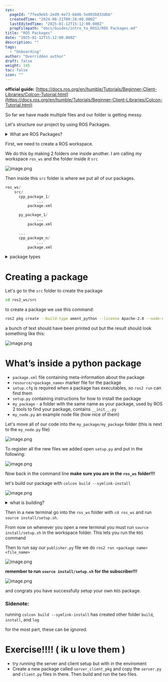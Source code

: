 ```yaml
---
sys:
  pageId: "7fea9eb5-2ed9-4e73-b6d6-5e093b833dbb"
  createdTime: "2024-08-21T00:28:00.000Z"
  lastEditedTime: "2025-01-12T15:12:00.000Z"
  propFilepath: "docs/Guides/intro_to_ROS2/ROS Packages.md"
title: "ROS Packages"
date: "2025-01-12T15:12:00.000Z"
description: ""
tags:
  - "Onboarding"
author: "Overridden author"
draft: false
weight: 145
toc: false
icon: ""
---
```


**official guide:** [https://docs.ros.org/en/humble/Tutorials/Beginner-Client-Libraries/Colcon-Tutorial.html](https://docs.ros.org/en/humble/Tutorials/Beginner-Client-Libraries/Colcon-Tutorial.html)

So far we have made multiple files and our folder is getting messy.

Let's structure our project by using ROS Packages.

<details>

<summary>What are ROS Packages?</summary>

ROS Packages are, as the name implies, packages of code that are highly sharable between ROS developers.

They consist of a folder, `package.xml` file, and source code

```python
      cpp_package_1/
		      ... imagine much code files here ..
          package.xml
```

</details>

First, we need to create a ROS workspace.

We do this by making 2 folders one inside another. I am calling my workspace `ros_ws` and the folder inside it `src`

![image.png](https://prod-files-secure.s3.us-west-2.amazonaws.com/d518164a-d88e-44d1-a4ee-3adb3bd8bce0/70706947-fd18-4537-a67b-e12946812d31/image.png?X-Amz-Algorithm=AWS4-HMAC-SHA256&X-Amz-Content-Sha256=UNSIGNED-PAYLOAD&X-Amz-Credential=ASIAZI2LB4666PFB4LZ6%2F20250514%2Fus-west-2%2Fs3%2Faws4_request&X-Amz-Date=20250514T190731Z&X-Amz-Expires=3600&X-Amz-Security-Token=IQoJb3JpZ2luX2VjEGMaCXVzLXdlc3QtMiJHMEUCIAcLoAQS%2FZtIzILDrZ7ILi8E%2F64ksRYyI55B67IRpQDIAiEA4Sz4P8aFiVCyHiEJgLR%2FaqGKc060S0Jj%2BpB0dS3xiNMq%2FwMIHBAAGgw2Mzc0MjMxODM4MDUiDIiCygEtXFbnoFwtSCrcAybHpjWkSxQcS9EeSyZ17VFlIboegNjDm8sL8p7ov7vqf8pEzcH0%2Bf3PboYTP7mQxhVBsbpgd3hgI%2BIA9o7eaJyJZjUDRfnGV%2BR3WjlMi%2Bi50Bk8xyo6D0lL5EBsDFacMmt6zBlD%2FV1Spvd%2FvWYdmwoY5nI%2BfvkzQuc7vlpEa0h4P1Ya8w2OR3hZzXDbvX2sLWCThPAnihYNA2YYmc3kJPAI3QqHB16J2cWBiXDHdFGwmRDVUSUdakXNsJmWnML2ivPQfsL3FK0TXJtnE3KF7H7wNgB%2F9uSE5JnWmkRnPjWGdy3k1NSzOzYTR1hpcVrCxcZXg6U1AUkyEoyRB9wEwwiEIgRpyZTN9ycooCvB31C078WTc1nv2A%2F49fa1RD0amdywzWf7xSDakqhTmKstWx8gWpaEQIFVyVY36h3aV6skcMVO3BMSjImLX1chNoJlucGDhcm4tdTgU8rpRP26bgcuLTlKq1Pw4dTZ6jYN08OW8nNITp8L3lNEWwr2%2FY%2FTdNs%2BYMYJWHgFDsS7lSdbutRAa7sszXPF2Ap%2FYJtK6x2jyu1aAqOI3SwrYJVZq37o3tANPitc8wL9SXhdXJG%2Bdn0Htf5d%2BUxFDwf6pT23mcIpxLiByD9gBEU4R8U4MPfQk8EGOqUBFV%2Ft7dwVrQ8JzKg9%2BChjNK2SwOjGJwDku9FF4%2BicOO%2B%2FnivHdyUyI2xps%2BTy5QfGY%2BALA8BR6nD8wVcYPsja6VlfxE7kgD25S6EZ0KnB7Yi4g4YsbQ9GMMdsxiToJ9yl346z2D7XsKyuJ2NNtwAwUHHFI%2B12NgSCxao4TXmHuNl9l%2Fk2sb2WG1i6Y89eExlDbrTarUWqK4FvTd6u4LFLHyapJ515&X-Amz-Signature=ad71cc2b157a45e2527eefb7aa366d84065da320fff51270b89682bf513acd42&X-Amz-SignedHeaders=host&x-id=GetObject)

Then inside this `src` folder is where we put all of our packages.

```python
ros_ws/
    src/
      cpp_package_1/
		      ...
          package.xml

      py_package_1/
		      ...
          package.xml

      ...
      cpp_package_n/
		      ...
          package.xml

```

<details>

<summary>package types</summary>

packages can be either `C++` or python.

the intern file structure is different for each but for this guide we will stick to creating python packages

</details>

# Creating a package

Let's go to the `src` folder to create the package

```bash
cd ros2_ws/src
```

to create a package we use this command:

```bash
ros2 pkg create --build-type ament_python --license Apache-2.0 --node-name my_node my_package
```

a bunch of text should have been printed out but the result should look something like this:

![image.png](https://prod-files-secure.s3.us-west-2.amazonaws.com/d518164a-d88e-44d1-a4ee-3adb3bd8bce0/e6cf1e3f-8512-4a3e-b131-079f800bf3e8/image.png?X-Amz-Algorithm=AWS4-HMAC-SHA256&X-Amz-Content-Sha256=UNSIGNED-PAYLOAD&X-Amz-Credential=ASIAZI2LB4666PFB4LZ6%2F20250514%2Fus-west-2%2Fs3%2Faws4_request&X-Amz-Date=20250514T190731Z&X-Amz-Expires=3600&X-Amz-Security-Token=IQoJb3JpZ2luX2VjEGMaCXVzLXdlc3QtMiJHMEUCIAcLoAQS%2FZtIzILDrZ7ILi8E%2F64ksRYyI55B67IRpQDIAiEA4Sz4P8aFiVCyHiEJgLR%2FaqGKc060S0Jj%2BpB0dS3xiNMq%2FwMIHBAAGgw2Mzc0MjMxODM4MDUiDIiCygEtXFbnoFwtSCrcAybHpjWkSxQcS9EeSyZ17VFlIboegNjDm8sL8p7ov7vqf8pEzcH0%2Bf3PboYTP7mQxhVBsbpgd3hgI%2BIA9o7eaJyJZjUDRfnGV%2BR3WjlMi%2Bi50Bk8xyo6D0lL5EBsDFacMmt6zBlD%2FV1Spvd%2FvWYdmwoY5nI%2BfvkzQuc7vlpEa0h4P1Ya8w2OR3hZzXDbvX2sLWCThPAnihYNA2YYmc3kJPAI3QqHB16J2cWBiXDHdFGwmRDVUSUdakXNsJmWnML2ivPQfsL3FK0TXJtnE3KF7H7wNgB%2F9uSE5JnWmkRnPjWGdy3k1NSzOzYTR1hpcVrCxcZXg6U1AUkyEoyRB9wEwwiEIgRpyZTN9ycooCvB31C078WTc1nv2A%2F49fa1RD0amdywzWf7xSDakqhTmKstWx8gWpaEQIFVyVY36h3aV6skcMVO3BMSjImLX1chNoJlucGDhcm4tdTgU8rpRP26bgcuLTlKq1Pw4dTZ6jYN08OW8nNITp8L3lNEWwr2%2FY%2FTdNs%2BYMYJWHgFDsS7lSdbutRAa7sszXPF2Ap%2FYJtK6x2jyu1aAqOI3SwrYJVZq37o3tANPitc8wL9SXhdXJG%2Bdn0Htf5d%2BUxFDwf6pT23mcIpxLiByD9gBEU4R8U4MPfQk8EGOqUBFV%2Ft7dwVrQ8JzKg9%2BChjNK2SwOjGJwDku9FF4%2BicOO%2B%2FnivHdyUyI2xps%2BTy5QfGY%2BALA8BR6nD8wVcYPsja6VlfxE7kgD25S6EZ0KnB7Yi4g4YsbQ9GMMdsxiToJ9yl346z2D7XsKyuJ2NNtwAwUHHFI%2B12NgSCxao4TXmHuNl9l%2Fk2sb2WG1i6Y89eExlDbrTarUWqK4FvTd6u4LFLHyapJ515&X-Amz-Signature=362a2adb1cc9b6d22d2d2dec2c5d0c9aeda64d6f4e44102ece485cebfc635e6b&X-Amz-SignedHeaders=host&x-id=GetObject)

# What’s inside a python package

- `package.xml` file containing meta-information about the package
- `resource/<package_name>` marker file for the package
- `setup.cfg` is required when a package has executables, so `ros2 run` can find them
- `setup.py` containing instructions for how to install the package
- `my_package` - a folder with the same name as your package, used by ROS 2 tools to find your package, contains `__init__.py`
- `my_node.py` an example node file (how nice of them)

Let's move all of our code into the `my_package/my_package` folder (this is next to the `my_node.py` file)

![image.png](https://prod-files-secure.s3.us-west-2.amazonaws.com/d518164a-d88e-44d1-a4ee-3adb3bd8bce0/9ce58f11-0da9-4d3e-b86d-506a9685d378/image.png?X-Amz-Algorithm=AWS4-HMAC-SHA256&X-Amz-Content-Sha256=UNSIGNED-PAYLOAD&X-Amz-Credential=ASIAZI2LB4666PFB4LZ6%2F20250514%2Fus-west-2%2Fs3%2Faws4_request&X-Amz-Date=20250514T190731Z&X-Amz-Expires=3600&X-Amz-Security-Token=IQoJb3JpZ2luX2VjEGMaCXVzLXdlc3QtMiJHMEUCIAcLoAQS%2FZtIzILDrZ7ILi8E%2F64ksRYyI55B67IRpQDIAiEA4Sz4P8aFiVCyHiEJgLR%2FaqGKc060S0Jj%2BpB0dS3xiNMq%2FwMIHBAAGgw2Mzc0MjMxODM4MDUiDIiCygEtXFbnoFwtSCrcAybHpjWkSxQcS9EeSyZ17VFlIboegNjDm8sL8p7ov7vqf8pEzcH0%2Bf3PboYTP7mQxhVBsbpgd3hgI%2BIA9o7eaJyJZjUDRfnGV%2BR3WjlMi%2Bi50Bk8xyo6D0lL5EBsDFacMmt6zBlD%2FV1Spvd%2FvWYdmwoY5nI%2BfvkzQuc7vlpEa0h4P1Ya8w2OR3hZzXDbvX2sLWCThPAnihYNA2YYmc3kJPAI3QqHB16J2cWBiXDHdFGwmRDVUSUdakXNsJmWnML2ivPQfsL3FK0TXJtnE3KF7H7wNgB%2F9uSE5JnWmkRnPjWGdy3k1NSzOzYTR1hpcVrCxcZXg6U1AUkyEoyRB9wEwwiEIgRpyZTN9ycooCvB31C078WTc1nv2A%2F49fa1RD0amdywzWf7xSDakqhTmKstWx8gWpaEQIFVyVY36h3aV6skcMVO3BMSjImLX1chNoJlucGDhcm4tdTgU8rpRP26bgcuLTlKq1Pw4dTZ6jYN08OW8nNITp8L3lNEWwr2%2FY%2FTdNs%2BYMYJWHgFDsS7lSdbutRAa7sszXPF2Ap%2FYJtK6x2jyu1aAqOI3SwrYJVZq37o3tANPitc8wL9SXhdXJG%2Bdn0Htf5d%2BUxFDwf6pT23mcIpxLiByD9gBEU4R8U4MPfQk8EGOqUBFV%2Ft7dwVrQ8JzKg9%2BChjNK2SwOjGJwDku9FF4%2BicOO%2B%2FnivHdyUyI2xps%2BTy5QfGY%2BALA8BR6nD8wVcYPsja6VlfxE7kgD25S6EZ0KnB7Yi4g4YsbQ9GMMdsxiToJ9yl346z2D7XsKyuJ2NNtwAwUHHFI%2B12NgSCxao4TXmHuNl9l%2Fk2sb2WG1i6Y89eExlDbrTarUWqK4FvTd6u4LFLHyapJ515&X-Amz-Signature=6f77afffebb08b808387565be6528d9279c9590b711d0a4027bb291c831fc7e3&X-Amz-SignedHeaders=host&x-id=GetObject)

To register all the new files we added open `setup.py` and put in the following:

![image.png](https://prod-files-secure.s3.us-west-2.amazonaws.com/d518164a-d88e-44d1-a4ee-3adb3bd8bce0/1cd7c262-4cae-4496-9d75-c178537d24a2/image.png?X-Amz-Algorithm=AWS4-HMAC-SHA256&X-Amz-Content-Sha256=UNSIGNED-PAYLOAD&X-Amz-Credential=ASIAZI2LB4666PFB4LZ6%2F20250514%2Fus-west-2%2Fs3%2Faws4_request&X-Amz-Date=20250514T190731Z&X-Amz-Expires=3600&X-Amz-Security-Token=IQoJb3JpZ2luX2VjEGMaCXVzLXdlc3QtMiJHMEUCIAcLoAQS%2FZtIzILDrZ7ILi8E%2F64ksRYyI55B67IRpQDIAiEA4Sz4P8aFiVCyHiEJgLR%2FaqGKc060S0Jj%2BpB0dS3xiNMq%2FwMIHBAAGgw2Mzc0MjMxODM4MDUiDIiCygEtXFbnoFwtSCrcAybHpjWkSxQcS9EeSyZ17VFlIboegNjDm8sL8p7ov7vqf8pEzcH0%2Bf3PboYTP7mQxhVBsbpgd3hgI%2BIA9o7eaJyJZjUDRfnGV%2BR3WjlMi%2Bi50Bk8xyo6D0lL5EBsDFacMmt6zBlD%2FV1Spvd%2FvWYdmwoY5nI%2BfvkzQuc7vlpEa0h4P1Ya8w2OR3hZzXDbvX2sLWCThPAnihYNA2YYmc3kJPAI3QqHB16J2cWBiXDHdFGwmRDVUSUdakXNsJmWnML2ivPQfsL3FK0TXJtnE3KF7H7wNgB%2F9uSE5JnWmkRnPjWGdy3k1NSzOzYTR1hpcVrCxcZXg6U1AUkyEoyRB9wEwwiEIgRpyZTN9ycooCvB31C078WTc1nv2A%2F49fa1RD0amdywzWf7xSDakqhTmKstWx8gWpaEQIFVyVY36h3aV6skcMVO3BMSjImLX1chNoJlucGDhcm4tdTgU8rpRP26bgcuLTlKq1Pw4dTZ6jYN08OW8nNITp8L3lNEWwr2%2FY%2FTdNs%2BYMYJWHgFDsS7lSdbutRAa7sszXPF2Ap%2FYJtK6x2jyu1aAqOI3SwrYJVZq37o3tANPitc8wL9SXhdXJG%2Bdn0Htf5d%2BUxFDwf6pT23mcIpxLiByD9gBEU4R8U4MPfQk8EGOqUBFV%2Ft7dwVrQ8JzKg9%2BChjNK2SwOjGJwDku9FF4%2BicOO%2B%2FnivHdyUyI2xps%2BTy5QfGY%2BALA8BR6nD8wVcYPsja6VlfxE7kgD25S6EZ0KnB7Yi4g4YsbQ9GMMdsxiToJ9yl346z2D7XsKyuJ2NNtwAwUHHFI%2B12NgSCxao4TXmHuNl9l%2Fk2sb2WG1i6Y89eExlDbrTarUWqK4FvTd6u4LFLHyapJ515&X-Amz-Signature=2a62156cfe1d1c07a00abedec214b944636b4192dd6884bacc66f93b2e271065&X-Amz-SignedHeaders=host&x-id=GetObject)

Now back in the command line **make sure you are in the** **`ros_ws`** **folder!!!**

let's build our package with `colcon build --symlink-install`

![image.png](https://prod-files-secure.s3.us-west-2.amazonaws.com/d518164a-d88e-44d1-a4ee-3adb3bd8bce0/2f2a0d27-b173-48fd-b189-5f5c0ce65619/image.png?X-Amz-Algorithm=AWS4-HMAC-SHA256&X-Amz-Content-Sha256=UNSIGNED-PAYLOAD&X-Amz-Credential=ASIAZI2LB4666PFB4LZ6%2F20250514%2Fus-west-2%2Fs3%2Faws4_request&X-Amz-Date=20250514T190731Z&X-Amz-Expires=3600&X-Amz-Security-Token=IQoJb3JpZ2luX2VjEGMaCXVzLXdlc3QtMiJHMEUCIAcLoAQS%2FZtIzILDrZ7ILi8E%2F64ksRYyI55B67IRpQDIAiEA4Sz4P8aFiVCyHiEJgLR%2FaqGKc060S0Jj%2BpB0dS3xiNMq%2FwMIHBAAGgw2Mzc0MjMxODM4MDUiDIiCygEtXFbnoFwtSCrcAybHpjWkSxQcS9EeSyZ17VFlIboegNjDm8sL8p7ov7vqf8pEzcH0%2Bf3PboYTP7mQxhVBsbpgd3hgI%2BIA9o7eaJyJZjUDRfnGV%2BR3WjlMi%2Bi50Bk8xyo6D0lL5EBsDFacMmt6zBlD%2FV1Spvd%2FvWYdmwoY5nI%2BfvkzQuc7vlpEa0h4P1Ya8w2OR3hZzXDbvX2sLWCThPAnihYNA2YYmc3kJPAI3QqHB16J2cWBiXDHdFGwmRDVUSUdakXNsJmWnML2ivPQfsL3FK0TXJtnE3KF7H7wNgB%2F9uSE5JnWmkRnPjWGdy3k1NSzOzYTR1hpcVrCxcZXg6U1AUkyEoyRB9wEwwiEIgRpyZTN9ycooCvB31C078WTc1nv2A%2F49fa1RD0amdywzWf7xSDakqhTmKstWx8gWpaEQIFVyVY36h3aV6skcMVO3BMSjImLX1chNoJlucGDhcm4tdTgU8rpRP26bgcuLTlKq1Pw4dTZ6jYN08OW8nNITp8L3lNEWwr2%2FY%2FTdNs%2BYMYJWHgFDsS7lSdbutRAa7sszXPF2Ap%2FYJtK6x2jyu1aAqOI3SwrYJVZq37o3tANPitc8wL9SXhdXJG%2Bdn0Htf5d%2BUxFDwf6pT23mcIpxLiByD9gBEU4R8U4MPfQk8EGOqUBFV%2Ft7dwVrQ8JzKg9%2BChjNK2SwOjGJwDku9FF4%2BicOO%2B%2FnivHdyUyI2xps%2BTy5QfGY%2BALA8BR6nD8wVcYPsja6VlfxE7kgD25S6EZ0KnB7Yi4g4YsbQ9GMMdsxiToJ9yl346z2D7XsKyuJ2NNtwAwUHHFI%2B12NgSCxao4TXmHuNl9l%2Fk2sb2WG1i6Y89eExlDbrTarUWqK4FvTd6u4LFLHyapJ515&X-Amz-Signature=5789a395a99eb41ba9a1f5109f48d12a22aaa01b5c3cfdeed3df4cee1894e8ac&X-Amz-SignedHeaders=host&x-id=GetObject)

<details>

<summary>what is building?</summary>

if you are a CS major at Rose-Hulman you will learn the answer to this in CSSE132

but TLDR; is it combines all the code files into one program that can be run easily 

</details>

Then in a new terminal go into the `ros_ws` folder with `cd ros_ws` and run `source install/setup.sh`. 

From now on whenever you open a new terminal you must run `source install/setup.sh` in the workspace folder. This lets you run the `ROS` command

Then to run say our `publisher.py` file we do `ros2 run <package name> <file_name>`

![image.png](https://prod-files-secure.s3.us-west-2.amazonaws.com/d518164a-d88e-44d1-a4ee-3adb3bd8bce0/4f4b1219-3a44-4632-aa0a-ce3471699f59/image.png?X-Amz-Algorithm=AWS4-HMAC-SHA256&X-Amz-Content-Sha256=UNSIGNED-PAYLOAD&X-Amz-Credential=ASIAZI2LB4666PFB4LZ6%2F20250514%2Fus-west-2%2Fs3%2Faws4_request&X-Amz-Date=20250514T190731Z&X-Amz-Expires=3600&X-Amz-Security-Token=IQoJb3JpZ2luX2VjEGMaCXVzLXdlc3QtMiJHMEUCIAcLoAQS%2FZtIzILDrZ7ILi8E%2F64ksRYyI55B67IRpQDIAiEA4Sz4P8aFiVCyHiEJgLR%2FaqGKc060S0Jj%2BpB0dS3xiNMq%2FwMIHBAAGgw2Mzc0MjMxODM4MDUiDIiCygEtXFbnoFwtSCrcAybHpjWkSxQcS9EeSyZ17VFlIboegNjDm8sL8p7ov7vqf8pEzcH0%2Bf3PboYTP7mQxhVBsbpgd3hgI%2BIA9o7eaJyJZjUDRfnGV%2BR3WjlMi%2Bi50Bk8xyo6D0lL5EBsDFacMmt6zBlD%2FV1Spvd%2FvWYdmwoY5nI%2BfvkzQuc7vlpEa0h4P1Ya8w2OR3hZzXDbvX2sLWCThPAnihYNA2YYmc3kJPAI3QqHB16J2cWBiXDHdFGwmRDVUSUdakXNsJmWnML2ivPQfsL3FK0TXJtnE3KF7H7wNgB%2F9uSE5JnWmkRnPjWGdy3k1NSzOzYTR1hpcVrCxcZXg6U1AUkyEoyRB9wEwwiEIgRpyZTN9ycooCvB31C078WTc1nv2A%2F49fa1RD0amdywzWf7xSDakqhTmKstWx8gWpaEQIFVyVY36h3aV6skcMVO3BMSjImLX1chNoJlucGDhcm4tdTgU8rpRP26bgcuLTlKq1Pw4dTZ6jYN08OW8nNITp8L3lNEWwr2%2FY%2FTdNs%2BYMYJWHgFDsS7lSdbutRAa7sszXPF2Ap%2FYJtK6x2jyu1aAqOI3SwrYJVZq37o3tANPitc8wL9SXhdXJG%2Bdn0Htf5d%2BUxFDwf6pT23mcIpxLiByD9gBEU4R8U4MPfQk8EGOqUBFV%2Ft7dwVrQ8JzKg9%2BChjNK2SwOjGJwDku9FF4%2BicOO%2B%2FnivHdyUyI2xps%2BTy5QfGY%2BALA8BR6nD8wVcYPsja6VlfxE7kgD25S6EZ0KnB7Yi4g4YsbQ9GMMdsxiToJ9yl346z2D7XsKyuJ2NNtwAwUHHFI%2B12NgSCxao4TXmHuNl9l%2Fk2sb2WG1i6Y89eExlDbrTarUWqK4FvTd6u4LFLHyapJ515&X-Amz-Signature=f52508d96f02b4d7d3f46fc85548738689af151ad19c12d264887b4f3f9ffabb&X-Amz-SignedHeaders=host&x-id=GetObject)

**remember to run** **`source install/setup.sh`** **for the subscriber!!!**

![image.png](https://prod-files-secure.s3.us-west-2.amazonaws.com/d518164a-d88e-44d1-a4ee-3adb3bd8bce0/02121119-dad4-49ec-8356-c956108b4243/image.png?X-Amz-Algorithm=AWS4-HMAC-SHA256&X-Amz-Content-Sha256=UNSIGNED-PAYLOAD&X-Amz-Credential=ASIAZI2LB4666PFB4LZ6%2F20250514%2Fus-west-2%2Fs3%2Faws4_request&X-Amz-Date=20250514T190731Z&X-Amz-Expires=3600&X-Amz-Security-Token=IQoJb3JpZ2luX2VjEGMaCXVzLXdlc3QtMiJHMEUCIAcLoAQS%2FZtIzILDrZ7ILi8E%2F64ksRYyI55B67IRpQDIAiEA4Sz4P8aFiVCyHiEJgLR%2FaqGKc060S0Jj%2BpB0dS3xiNMq%2FwMIHBAAGgw2Mzc0MjMxODM4MDUiDIiCygEtXFbnoFwtSCrcAybHpjWkSxQcS9EeSyZ17VFlIboegNjDm8sL8p7ov7vqf8pEzcH0%2Bf3PboYTP7mQxhVBsbpgd3hgI%2BIA9o7eaJyJZjUDRfnGV%2BR3WjlMi%2Bi50Bk8xyo6D0lL5EBsDFacMmt6zBlD%2FV1Spvd%2FvWYdmwoY5nI%2BfvkzQuc7vlpEa0h4P1Ya8w2OR3hZzXDbvX2sLWCThPAnihYNA2YYmc3kJPAI3QqHB16J2cWBiXDHdFGwmRDVUSUdakXNsJmWnML2ivPQfsL3FK0TXJtnE3KF7H7wNgB%2F9uSE5JnWmkRnPjWGdy3k1NSzOzYTR1hpcVrCxcZXg6U1AUkyEoyRB9wEwwiEIgRpyZTN9ycooCvB31C078WTc1nv2A%2F49fa1RD0amdywzWf7xSDakqhTmKstWx8gWpaEQIFVyVY36h3aV6skcMVO3BMSjImLX1chNoJlucGDhcm4tdTgU8rpRP26bgcuLTlKq1Pw4dTZ6jYN08OW8nNITp8L3lNEWwr2%2FY%2FTdNs%2BYMYJWHgFDsS7lSdbutRAa7sszXPF2Ap%2FYJtK6x2jyu1aAqOI3SwrYJVZq37o3tANPitc8wL9SXhdXJG%2Bdn0Htf5d%2BUxFDwf6pT23mcIpxLiByD9gBEU4R8U4MPfQk8EGOqUBFV%2Ft7dwVrQ8JzKg9%2BChjNK2SwOjGJwDku9FF4%2BicOO%2B%2FnivHdyUyI2xps%2BTy5QfGY%2BALA8BR6nD8wVcYPsja6VlfxE7kgD25S6EZ0KnB7Yi4g4YsbQ9GMMdsxiToJ9yl346z2D7XsKyuJ2NNtwAwUHHFI%2B12NgSCxao4TXmHuNl9l%2Fk2sb2WG1i6Y89eExlDbrTarUWqK4FvTd6u4LFLHyapJ515&X-Amz-Signature=56aa53c62edd73a25a4cfc798edf346e2ef12e3a7cd0d2099c3ca6e26bc18547&X-Amz-SignedHeaders=host&x-id=GetObject)

and congrats you have successfully setup your own `ROS` package.

### Sidenote:

running `colcon build --symlink-install` has created other folder `build`, `install`, and `log`

for the most part, these can be ignored.

# Exercise!!!! ( ik u love them )

- try running the server and client setup but with in the enviroment
- Create a new package called `server_client_pkg` and copy the `server.py` and `client.py` files in there. Then build and run the two files.
